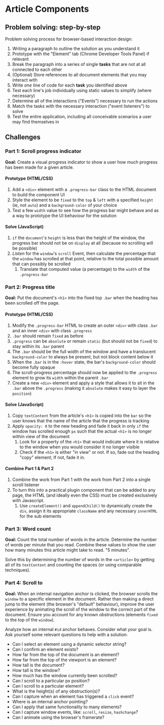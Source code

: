 # Article Components

## Problem solving: step-by-step

Problem solving process for browser-based interaction design:

1. Writing a paragraph to outline the solution as you understand it
2. Prototype with the "Element" tab (Chrome Developer Tools Panel) if relevant
3. Break the paragraph into a series of single **tasks** that are not at all connected to each other
4. (Optional) Store references to all document elements that you may interact with
5. Write *one* line of code for each **task** you identified above
6. Test each line's job individually using static values to simplify (where necessary)
7. Determine all of the interactions ("Events") necessary to run the actions
8. Match the tasks with the necessary interaction ("event listeners") to solve
9. Test the entire application, including all conceivable scenarios a user may find themselves in

## Challenges

### Part 1: Scroll progress indicator

**Goal:** Create a visual progress indicator to show a user how much progress has been made for a given article.

#### Prototype (HTML/CSS)
1. Add a `<div>` element with a `.progress-bar` class to the HTML document to build the component UI
1. Style the element to be `fixed` to the `top` & `left` with a specified `height` (ie, not `auto`) and a `background-color` of your choice
2. Test a few `width` value to see how the progress bar might behave and as a way to prototype the UI behaviour for the solution

#### Solve (JavaScript)
1. `if` the `document`'s `height` is less than the height of the window, the progress bar should not be on `display` at all (because no scrolling will be possible)
2. *Listen* for the `window`'s `scroll` Event, then calculate the percentage that the `window` has scrolled at that point, relative to the total possible amount that can possibly be scrolled
   1. Translate that computed value (a percentage) to the `width` of the `.progress-bar`

### Part 2: Progress title

**Goal:** Put the document's `<h1>` into the fixed top `.bar` when the heading has been scrolled off the page.

#### Prototype (HTML/CSS)
1. Modify the `.progress-bar` HTML to create an outer `<div>` with class `.bar` and an inner `<div>` with class `.progress`
1. `.bar` should remain `fixed` as before
1. `.progress` can be `absolute` or remain `static` (but should not be `fixed`) to stay within its `.bar` parent
1. The `.bar` should be the full width of the window and have a translucent `background-color` to always be present, but not block content below it
1. When the `.bar` is in the `:hover` state, the bar's `background-color` should become fully opaque
1. The scroll-progress percentage should now be applied to the `.progress` element to grow its `width` within the parent `.bar`
1. Create a new `<div>` element and apply a style that allows it to sit in the `.bar` above the `.progress` (making it `absolute` makes it easy to layer the `position`)

#### Solve (JavaScript)
1. Copy `textContent` from the article's `<h1>` is copied into the `bar` so the user knows that the name of the article that the progress is tracking
1. Apply `opacity: 0` to the new heading and fade it back in only `if` the window has scrolled enough `px` such that the actual `<h1>` is no longer within view of the document
   1. Look for a property of the `<h1>` that would indicate where it is relative to the window when you would consider it no longer visible
   2. Check if the `<h1>` is either "in view" or not. If so, fade out the heading "copy" element; If not, fade it in.

#### Combine Part 1 & Part 2
1. Combine the work from Part 1 with the work from Part 2 into a single scroll listener
1. To turn this into a practical plugin component that can be added to any page, the HTML (and ideally even the CSS) must be created exclusively with Javascript. 
   1. Use `createElement()` and `appendChild()` to dynamically create the `div`, assign it its appropriate `className` and any necessary `innerHTML` for the sub elements

### Part 3: Word count

**Goal:** Count the total number of words in the article. Determine the number of words per minute that you read. Combine these values to show the user how many minutes this article might take to read. "5 minutes". 

Solve this by determining the number of words in the `<article>` by getting all of its `textContent` and counting the spaces (or using comparable techniques).

### Part 4: Scroll to

**Goal:** When an internal navigation anchor is clicked, the browser scrolls the `window` to a specific element in the document. Rather than making a direct jump to the element (the browser's "default" behaviour), improve the user experience by animating the scroll of the window to the correct part of the document. Ensure you account for any known obstructions (elements `fixed` to the top of the `window`).

Analyze how an internal `#id` anchor behaves. Consider what your goal is. Ask yourself some relevant questions to help with a solution:

- Can I select an element using a dynamic selector string?
- Can I confirm an element exists?
- How far from the top of the document is an element?
- How far from the top of the viewport is an element?
- How tall is the document?
- How tall is the window?
- How much has the window currently been scrolled?
- Can I scroll to a particular px position?
- Can I scroll to a particular element?
- What is the height(s) of any obstruction(s)?
- Can I capture when an element has triggered a `click` event?
- Where is an internal anchor pointing?
- Can I apply that same functionality to many elements?
- Can I capture window events, like: `scroll`, `resize`, `hashchange`?
- Can I animate using the browser's framerate?
